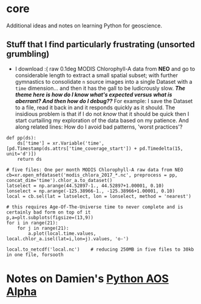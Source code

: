 # core

Additional ideas and notes on learning Python for geoscience. 

## Stuff that I find particularly frustrating (unsorted grumbling)

- I download :( raw 0.1deg MODIS Chlorophyll-A data from **NEO** and go to considerable 
length to extract a small spatial subset; with further gymnastics to consolidate `n` source images into a single 
Dataset with a `time` dimension... and then it has the gall to be ludicrously slow. ***The theme here is how 
do I know what's expected versus what is aberrant? And then how do I debug??*** For example: I save the Dataset 
to a file, read it back in and it responds quickly as it should. The insidious problem is that if I do not 
*know* that it should be quick then I start curtailing my exploration of the data based on my patience. And
along related lines: How do I avoid bad patterns, 'worst practices'?


```
def pp(ds):
    ds['time'] = xr.Variable('time', [pd.Timestamp(ds.attrs['time_coverage_start']) + pd.Timedelta(15, unit='d')])
    return ds

# five files: One per month MODIS Chlorophyll-A raw data from NEO
cb=xr.open_mfdataset('modis_chlora_2017_*.nc', preprocess = pp, concat_dim='time').chlor_a.to_dataset() 
latselect = np.arange(44.52897-1., 44.52897+1.00001, 0.10)
lonselect = np.arange(-125.38966-1., -125.38966+1.00001, 0.10)
local = cb.sel(lat = latselect, lon = lonselect, method = 'nearest')

# this requires Age-Of-The-Universe time to never complete and is certainly bad form on top of it
p,a=plt.subplots(figsize=(13,9))
for i in range(21):
    for j in range(21):
        a.plot(local.time.values, local.chlor_a.isel(lat=i,lon=j).values, 'o-')

local.to_netcdf('local.nc')    # reducing 250MB in five files to 30kb in one file, forsooth

```

# Notes on Damien's [Python AOS Alpha](https://carpentrieslab.github.io/python-aos-lesson/)

